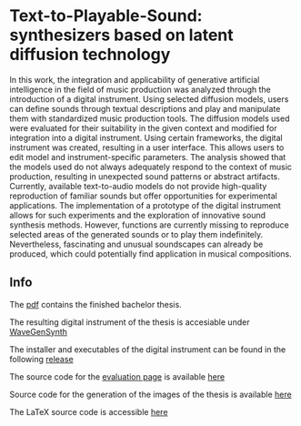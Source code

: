 # Text-to-Playable-Sound: synthesizers based on latent diffusion technology

In this work, the integration and applicability of generative artificial intelligence in the field of music production was analyzed through the introduction of a digital instrument. Using selected diffusion models, users can define sounds through textual descriptions and play and manipulate them with standardized music production tools. The diffusion models used were evaluated for their suitability in the given context and modified for integration into a digital instrument. Using certain frameworks, the digital instrument was created, resulting in a user interface. This allows users to edit model and instrument-specific parameters. The analysis showed that the models used do not always adequately respond to the context of music production, resulting in unexpected sound patterns or abstract artifacts. Currently, available text-to-audio models do not provide high-quality reproduction of familiar sounds but offer opportunities for experimental applications. The implementation of a prototype of the digital instrument allows for such experiments and the exploration of innovative sound synthesis methods. However, functions are currently missing to reproduce selected areas of the generated sounds or to play them indefinitely. Nevertheless, fascinating and unusual soundscapes can already be produced, which could potentially find application in musical compositions.

## Info

The [pdf](https://github.com/suckrowPierre/BachelorThesis/blob/main/BachelorThesisUnfinished.pdf) contains the finished bachelor thesis.

The resulting digital instrument of the thesis is accesiable under [WaveGenSynth](https://github.com/suckrowPierre/WaveGenSynth/tree/thesis) 

The installer and executables of the digital instrument can be found in the following [release](https://github.com/suckrowPierre/WaveGenSynth/releases/tag/bachelor-thesis)


The source code for the [evaluation page](https://suckrowpierre.github.io/TtPS.github.io/) is available [here](https://github.com/suckrowPierre/TtPS.github.io/tree/thesis)

Source code for the generation of the images of the thesis is available [here](https://github.com/suckrowPierre/ThesisPythonGraphs/tree/thesis)

The LaTeX source code is accessible [here](https://github.com/suckrowPierre/BachelorThesisLatex/tree/thesis)
